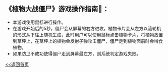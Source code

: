 ## 《植物大战僵尸》游戏操作指南📌：

* 本游戏使用鼠标进行操作。
* 在游戏开始后的5秒，僵尸会从屏幕的右方进攻，植物卡片会从左方以滚轮机的形式从下往上随机生成，此时用户可以使用鼠标点击植物卡片，将植物放置到草坪上，在草坪上的植物会发射子弹攻击僵尸，僵尸走到植物面前时会啃食植物。
* 如果防卫不成功使得僵尸走到屏幕最左方，则系统判定游戏失败。

[<<返回首页](/)